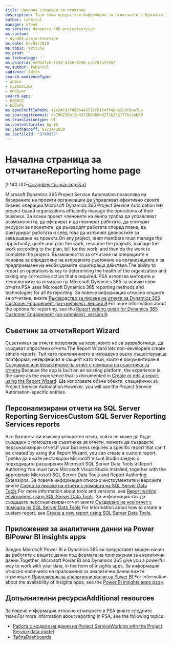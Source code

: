 ```yaml
---
title: Начална страница за отчитане
description: Тази тема предоставя информация за отчитането в Dynamics 365 Project Service Automation.
author: ruhercul
manager: kfend
ms.service: dynamics-365-projectservice
ms.custom:
- dyn365-projectservice
ms.date: 03/01/2019
ms.topic: article
ms.prod: ''
ms.technology: ''
ms.assetid: ee9bdfc6-123d-4146-8706-eab76fa37b5f
ms.author: ruhercul
audience: Admin
search.audienceType:
- admin
- customizer
- enduser
search.app:
- D365CE
- D365PS
ms.openlocfilehash: 42e24f42fd80b445718f81f4ff40e52c8cdaa7ba
ms.sourcegitcommit: 8c786230ef2a497280885b827162561776e2eb00
ms.translationtype: HT
ms.contentlocale: bg-BG
ms.lasthandoff: 03/24/2020
ms.locfileid: "3749337"
---
```

# <a name="reporting-home-page"></a><span data-ttu-id="d28e0-103">Начална страница за отчитане</span><span class="sxs-lookup"><span data-stu-id="d28e0-103">Reporting home page</span></span>

[!INCLUDE[cc-applies-to-psa-app-3.x](../includes/cc-applies-to-psa-app-3x.md)]

<span data-ttu-id="d28e0-104">Microsoft Dynamics 365 Project Service Automation позволява на базираните на проекти организации да управляват ефективно своите бизнес операции.</span><span class="sxs-lookup"><span data-stu-id="d28e0-104">Microsoft Dynamics 365 Project Service Automation lets project-based organizations efficiently manage the operations of their business.</span></span> <span data-ttu-id="d28e0-105">За всеки проект членовете на екипа трябва да управляват възможността, да оферират и да планират работата, да осигурят ресурси за проектите, да ръководят работата според плана, да фактурират работата и след това да изпълнят дейностите за завършване на проекта.</span><span class="sxs-lookup"><span data-stu-id="d28e0-105">On any project, team members must manage the opportunity, quote and plan the work, resource the projects, manage the work according to the plan, bill for the work, and then do the work to complete the project.</span></span> <span data-ttu-id="d28e0-106">Възможността за отчитане на операциите е основна за определяне на изправното състояние на организацията и за предприемане на необходимите коригиращи действия.</span><span class="sxs-lookup"><span data-stu-id="d28e0-106">The ability to report on operations is key to determining the health of the organization and taking any corrective action that's required.</span></span> <span data-ttu-id="d28e0-107">PSA използва методите и технологиите за отчитане на Microsoft Dynamics 365 за всички свои отчети.</span><span class="sxs-lookup"><span data-stu-id="d28e0-107">PSA uses Microsoft Dynamics 365 reporting methods and technologies for all its reporting.</span></span> <span data-ttu-id="d28e0-108">За повече информация относно опциите за отчитане, вижте [Ръководство за писане на отчети за Dynamics 365 Customer Engagement (on-premises), версия 9](../analytics/reporting-analytics-with-dynamics-365.md).</span><span class="sxs-lookup"><span data-stu-id="d28e0-108">For more information about the options for reporting, see the [Report writing guide for Dynamics 365 Customer Engagement (on-premises), version 9](../analytics/reporting-analytics-with-dynamics-365.md).</span></span>

## <a name="report-wizard"></a><span data-ttu-id="d28e0-109">Съветник за отчети</span><span class="sxs-lookup"><span data-stu-id="d28e0-109">Report Wizard</span></span>

<span data-ttu-id="d28e0-110">Съветникът за отчети позволява на хора, които не са разработчици, да създават опростени отчети.</span><span class="sxs-lookup"><span data-stu-id="d28e0-110">The Report Wizard lets non-developers create simple reports.</span></span> <span data-ttu-id="d28e0-111">Тъй като приложението е изградено върху съществуваща платформа, интерфейсът е същият като този, който е документиран в [Създаване или редактиране на отчет с помощта на съветника за отчети](../basics/create-edit-copy-report-wizard.md).</span><span class="sxs-lookup"><span data-stu-id="d28e0-111">Because the app is built on an existing platform, the experience is the same as the experience that is documented in [Create or edit a report using the Report Wizard](../basics/create-edit-copy-report-wizard.md).</span></span> <span data-ttu-id="d28e0-112">Ще използвате обаче обекти, специфични за Project Service Automation.</span><span class="sxs-lookup"><span data-stu-id="d28e0-112">However, you will use the Project Service Automation-specific entities.</span></span>

## <a name="custom-sql-server-reporting-services-reports"></a><span data-ttu-id="d28e0-113">Персонализирани отчети на SQL Server Reporting Services</span><span class="sxs-lookup"><span data-stu-id="d28e0-113">Custom SQL Server Reporting Services reports</span></span>

<span data-ttu-id="d28e0-114">Ако бизнесът ви изисква конкретен отчет, който не може да бъде създаден с помощта на съветника за отчети, можете да създадете персонализиран отчет.</span><span class="sxs-lookup"><span data-stu-id="d28e0-114">If your business requires a specific report that can't be created by using the Report Wizard, you can create a custom report.</span></span> <span data-ttu-id="d28e0-115">Трябва да имате инсталиран Microsoft Visual Studio заедно с подходящите разширения Microsoft SQL Server Data Tools и Report Authoring.</span><span class="sxs-lookup"><span data-stu-id="d28e0-115">You must have Microsoft Visual Studio installed, together with the appropriate Microsoft SQL Server Data Tools and Report Authoring Extensions.</span></span> <span data-ttu-id="d28e0-116">За повече информация относно инструментите и версиите вижте [Среда за писане на отчети с помощта на SQL Server Data Tools](../analytics/report-writing-environment-using-sql-server-data-tools.md).</span><span class="sxs-lookup"><span data-stu-id="d28e0-116">For more information about tools and versions, see [Report writing environment using SQL Server Data Tools](../analytics/report-writing-environment-using-sql-server-data-tools.md).</span></span> <span data-ttu-id="d28e0-117">За информация как да създадете персонализиран отчет вижте [Създаване на нов отчет с помощта на SQL Server Data Tools](../analytics/create-a-new-report-using-sql-server-data-tools.md).</span><span class="sxs-lookup"><span data-stu-id="d28e0-117">For information about how to create a custom report, see [Create a new report using SQL Server Data Tools](../analytics/create-a-new-report-using-sql-server-data-tools.md).</span></span>

## <a name="power-bi-insights-apps"></a><span data-ttu-id="d28e0-118">Приложения за аналитични данни на Power BI</span><span class="sxs-lookup"><span data-stu-id="d28e0-118">Power BI insights apps</span></span>

<span data-ttu-id="d28e0-119">Заедно Microsoft Power BI и Dynamics 365 ви предоставят мощен начин да работите с вашите данни под формата на приложения за аналитични данни.</span><span class="sxs-lookup"><span data-stu-id="d28e0-119">Together, Microsoft Power BI and Dynamics 365 give you a powerful way to work with your data, in the form of insights apps.</span></span> <span data-ttu-id="d28e0-120">За информация относно наличието на приложения за аналитични данни вижте страницата [Приложения за аналитични данни на Power BI](https://powerbi.microsoft.com/power-bi-insights-apps/).</span><span class="sxs-lookup"><span data-stu-id="d28e0-120">For information about the availability of insights apps, see the [Power BI insights apps page](https://powerbi.microsoft.com/power-bi-insights-apps/).</span></span>


## <a name="additional-resources"></a><span data-ttu-id="d28e0-121">Допълнителни ресурси</span><span class="sxs-lookup"><span data-stu-id="d28e0-121">Additional resources</span></span>
<span data-ttu-id="d28e0-122">За повече информация относно отчитането в PSA вижте следните теми:</span><span class="sxs-lookup"><span data-stu-id="d28e0-122">For more information about reporting in PSA, see the following topics:</span></span>

- [<span data-ttu-id="d28e0-123">Работа с модела на данни на Project Service</span><span class="sxs-lookup"><span data-stu-id="d28e0-123">Working with the Project Service data model</span></span>](reports-working-project-service-data-model.md)
- [<span data-ttu-id="d28e0-124">Табла</span><span class="sxs-lookup"><span data-stu-id="d28e0-124">Dashboards</span></span>](reports-dashboards.md)

